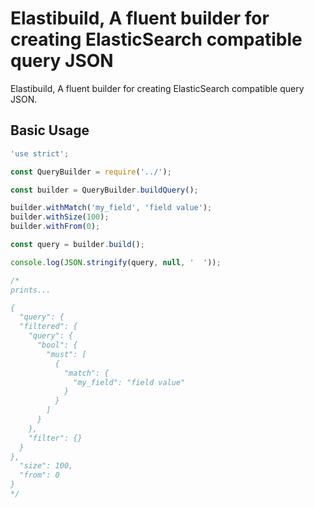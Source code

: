 # Elastibuild, A fluent builder for creating ElasticSearch compatible query JSON

Elastibuild, A fluent builder for creating ElasticSearch compatible query JSON.

## Basic Usage

```javascript
'use strict';

const QueryBuilder = require('../');

const builder = QueryBuilder.buildQuery();

builder.withMatch('my_field', 'field value');
builder.withSize(100);
builder.withFrom(0);

const query = builder.build();

console.log(JSON.stringify(query, null, '  '));

/*
prints...

{
  "query": {
  "filtered": {
    "query": {
      "bool": {
        "must": [
          {
            "match": {
              "my_field": "field value"
            }
          }
        ]
      }
    },
    "filter": {}
  }
},
  "size": 100,
  "from": 0
}
*/
```
